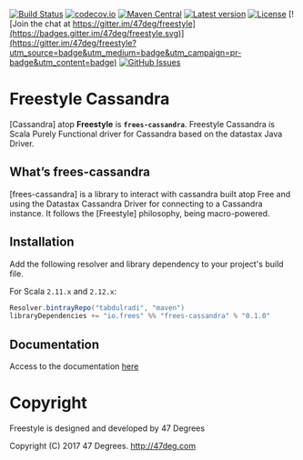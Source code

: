 
[comment]: # (Start Badges)

[![Build Status](https://travis-ci.org/frees-io/freestyle-cassandra.svg?branch=master)](https://travis-ci.org/frees-io/freestyle-cassandra) [![codecov.io](http://codecov.io/github/frees-io/freestyle-cassandra/coverage.svg?branch=master)](http://codecov.io/github/frees-io/freestyle-cassandra?branch=master) [![Maven Central](https://img.shields.io/badge/maven%20central-0.1.0-green.svg)](https://oss.sonatype.org/#nexus-search;gav~io.frees~freestyle-cassandra*) [![Latest version](https://img.shields.io/badge/freestyle--cassandra-0.1.0-green.svg)](https://index.scala-lang.org/frees-io/freestyle-cassandra) [![License](https://img.shields.io/badge/license-Apache%202-blue.svg)](https://raw.githubusercontent.com/frees-io/freestyle-cassandra/master/LICENSE) [![Join the chat at https://gitter.im/47deg/freestyle](https://badges.gitter.im/47deg/freestyle.svg)](https://gitter.im/47deg/freestyle?utm_source=badge&utm_medium=badge&utm_campaign=pr-badge&utm_content=badge) [![GitHub Issues](https://img.shields.io/github/issues/frees-io/freestyle-cassandra.svg)](https://github.com/frees-io/freestyle-cassandra/issues)

[comment]: # (End Badges)
# Freestyle Cassandra

[Cassandra] atop **Freestyle** is **`frees-cassandra`**.
Freestyle Cassandra is Scala Purely Functional driver for Cassandra based on the datastax Java Driver.

## What’s frees-cassandra

[frees-cassandra] is a library to interact with cassandra built atop Free and using the Datastax 
Cassandra Driver for connecting to a Cassandra instance. It follows the [Freestyle] philosophy, 
being macro-powered. 

## Installation

Add the following resolver and library dependency to your project's build file. 

For Scala `2.11.x` and `2.12.x`:

[comment]: # (Start Replace)
```scala
Resolver.bintrayRepo("tabdulradi", "maven")
libraryDependencies += "io.frees" %% "frees-cassandra" % "0.1.0" 
``` 

[comment]: # (End Replace)

## Documentation

Access to the documentation [here](http://frees.io/docs/cassandra)

[comment]: # (Start Copyright)
# Copyright

Freestyle is designed and developed by 47 Degrees

Copyright (C) 2017 47 Degrees. <http://47deg.com>

[comment]: # (End Copyright)